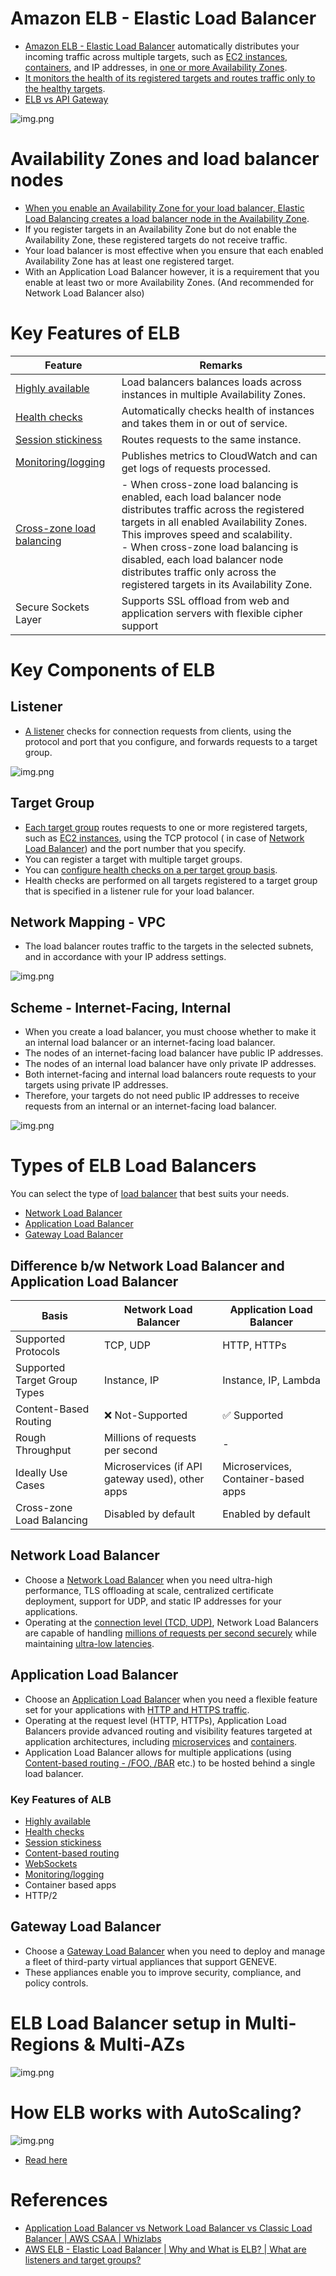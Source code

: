 
# Amazon ELB - Elastic Load Balancer
- [Amazon ELB - Elastic Load Balancer](https://docs.aws.amazon.com/elasticloadbalancing) automatically distributes your incoming traffic across multiple targets, such as [EC2 instances](../../4_ComputeServices/AmazonEC2), [containers](../../4_ComputeServices/AmazonECS), and IP addresses, in [one or more Availability Zones](../../AWS-Global-Architecture-Region-AZ.md). 
- [It monitors the health of its registered targets and routes traffic only to the healthy targets](https://aws.amazon.com/builders-library/implementing-health-checks/).
- [ELB vs API Gateway](../AmazonAPIGatewayVsELB.md)

![img.png](assests/AWS_Elastic_Load_Balancer.png)

# Availability Zones and load balancer nodes
- [When you enable an Availability Zone for your load balancer, Elastic Load Balancing creates a load balancer node in the Availability Zone](https://docs.aws.amazon.com/elasticloadbalancing/latest/userguide/how-elastic-load-balancing-works.html). 
- If you register targets in an Availability Zone but do not enable the Availability Zone, these registered targets do not receive traffic. 
- Your load balancer is most effective when you ensure that each enabled Availability Zone has at least one registered target.
- With an Application Load Balancer however, it is a requirement that you enable at least two or more Availability Zones. (And recommended for Network Load Balancer also)

# Key Features of ELB

| Feature                                                                                                                              | Remarks                                                                                                                                                                                                                                                                                                                                                   |
|--------------------------------------------------------------------------------------------------------------------------------------|-----------------------------------------------------------------------------------------------------------------------------------------------------------------------------------------------------------------------------------------------------------------------------------------------------------------------------------------------------------|
| [Highly available](../../../1_HLDDesignComponents/0_SystemGlossaries/HighAvailability.md)                                            | Load balancers balances loads across instances in multiple Availability Zones.                                                                                                                                                                                                                                                                            |
| [Health checks](https://docs.aws.amazon.com/elasticloadbalancing/latest/application/target-group-health-checks.html)                 | Automatically checks health of instances and takes them in or out of service.                                                                                                                                                                                                                                                                             |
| [Session stickiness](https://docs.aws.amazon.com/elasticloadbalancing/latest/application/sticky-sessions.html)                       | Routes requests to the same instance.                                                                                                                                                                                                                                                                                                                     |
| [Monitoring/logging](https://docs.aws.amazon.com/elasticloadbalancing/latest/application/load-balancer-monitoring.html)              | Publishes metrics to CloudWatch and can get logs of requests processed.                                                                                                                                                                                                                                                                                   |
| [Cross-zone load balancing](https://docs.aws.amazon.com/elasticloadbalancing/latest/userguide/how-elastic-load-balancing-works.html) | - When cross-zone load balancing is enabled, each load balancer node distributes traffic across the registered targets in all enabled Availability Zones. This improves speed and scalability.<br/>- When cross-zone load balancing is disabled, each load balancer node distributes traffic only across the registered targets in its Availability Zone. |
| Secure Sockets Layer                                                                                                                 | Supports SSL offload from web and application servers with flexible cipher support                                                                                                                                                                                                                                                                        |

# Key Components of ELB

## Listener
- [A listener](https://docs.aws.amazon.com/elasticloadbalancing/latest/network/load-balancer-listeners.html) checks for connection requests from clients, using the protocol and port that you configure, and forwards requests to a target group.

![img.png](assests/elb_listener_setup.png)

## Target Group
- [Each target group](https://docs.aws.amazon.com/elasticloadbalancing/latest/network/load-balancer-target-groups.html) routes requests to one or more registered targets, such as [EC2 instances](../../4_ComputeServices/AmazonEC2), using the TCP protocol ( in case of [Network Load Balancer](#network-load-balancer)) and the port number that you specify.
- You can register a target with multiple target groups.
- You can [configure health checks on a per target group basis](https://docs.aws.amazon.com/elasticloadbalancing/latest/application/target-group-health-checks.html).
- Health checks are performed on all targets registered to a target group that is specified in a listener rule for your load balancer.

## Network Mapping - VPC
- The load balancer routes traffic to the targets in the selected subnets, and in accordance with your IP address settings.

![img.png](assests/elb_network_mapping_setup.png)

## Scheme - Internet-Facing, Internal
- When you create a load balancer, you must choose whether to make it an internal load balancer or an internet-facing load balancer.
- The nodes of an internet-facing load balancer have public IP addresses.
- The nodes of an internal load balancer have only private IP addresses.
- Both internet-facing and internal load balancers route requests to your targets using private IP addresses. 
- Therefore, your targets do not need public IP addresses to receive requests from an internal or an internet-facing load balancer.

![img.png](assests/elb_scheme_setup.png)

# Types of ELB Load Balancers

You can select the type of [load balancer](../../../1_HLDDesignComponents/0_SystemGlossaries/LoadBalancer.md) that best suits your needs.
- [Network Load Balancer](#network-load-balancer)
- [Application Load Balancer](#application-load-balancer)
- [Gateway Load Balancer](#gateway-load-balancer)

## Difference b/w Network Load Balancer and Application Load Balancer

| Basis                        | Network Load Balancer                           | Application Load Balancer           |
|------------------------------|-------------------------------------------------|-------------------------------------|
| Supported Protocols          | TCP, UDP                                        | HTTP, HTTPs                         |
| Supported Target Group Types | Instance, IP                                    | Instance, IP, Lambda                |
| Content-Based Routing        | :x: Not-Supported                               | :white_check_mark: Supported        |
| Rough Throughput             | Millions of requests per second                 | -                                   |
| Ideally Use Cases            | Microservices (if API gateway used), other apps | Microservices, Container-based apps |
| Cross-zone Load Balancing    | Disabled by default                             | Enabled by default                  |

## Network Load Balancer
- Choose a [Network Load Balancer](https://docs.aws.amazon.com/elasticloadbalancing/latest/network/introduction.html) when you need ultra-high performance, TLS offloading at scale, centralized certificate deployment, support for UDP, and static IP addresses for your applications.
- Operating at the [connection level (TCD, UDP)](https://www.diffen.com/difference/TCP_vs_UDP), Network Load Balancers are capable of handling [millions of requests per second securely](../../../1_HLDDesignComponents/0_SystemGlossaries/LatencyThroughput.md) while maintaining [ultra-low latencies](../../../1_HLDDesignComponents/0_SystemGlossaries/LatencyThroughput.md).

## Application Load Balancer
- Choose an [Application Load Balancer](https://aws.amazon.com/elasticloadbalancing/application-load-balancer/) when you need a flexible feature set for your applications with [HTTP and HTTPS traffic](https://www.izooto.com/blog/understanding-http-https-protocols). 
- Operating at the request level (HTTP, HTTPs), Application Load Balancers provide advanced routing and visibility features targeted at application architectures, including [microservices](../../../1_HLDDesignComponents/1_MicroServicesSOA) and [containers](../../../1_HLDDesignComponents/0_SystemGlossaries/Scalability/ContainerOrchestrationService.md).
- Application Load Balancer allows for multiple applications (using [Content-based routing - /FOO, /BAR](https://aws.amazon.com/blogs/aws/new-advanced-request-routing-for-aws-application-load-balancers/) etc.) to be hosted behind a single load balancer.

### Key Features of ALB
- [Highly available](../../../1_HLDDesignComponents/0_SystemGlossaries/HighAvailability.md)
- [Health checks](https://aws.amazon.com/builders-library/implementing-health-checks/)
- [Session stickiness](https://docs.aws.amazon.com/elasticloadbalancing/latest/application/sticky-sessions.html)
- [Content-based routing](https://aws.amazon.com/blogs/aws/new-advanced-request-routing-for-aws-application-load-balancers/)
- [WebSockets](https://aws.amazon.com/blogs/compute/using-websockets-and-load-balancers-part-two/)
- [Monitoring/logging](https://docs.aws.amazon.com/elasticloadbalancing/latest/application/load-balancer-monitoring.html)
- Container based apps
- HTTP/2

## Gateway Load Balancer
- Choose a [Gateway Load Balancer](https://docs.aws.amazon.com/elasticloadbalancing/latest/gateway/introduction.html) when you need to deploy and manage a fleet of third-party virtual appliances that support GENEVE. 
- These appliances enable you to improve security, compliance, and policy controls.

# ELB Load Balancer setup in Multi-Regions & Multi-AZs

![img.png](../../0_AWSDesigns/DesignMultiRegionActiveActiveArchitectureOnAWS/AWS-Multi-Region-AZ-HA.drawio.png)

# How ELB works with AutoScaling?

![img.png](../../4_ComputeServices/AmazonEC2/AutoScalingGroup/assets/Auto-Scaling-ELB.png)

- [Read here](../../4_ComputeServices/AmazonEC2/AutoScalingGroup/README.md)

# References
- [Application Load Balancer vs Network Load Balancer vs Classic Load Balancer | AWS CSAA | Whizlabs](https://www.youtube.com/watch?v=WqJDac1H81I)
- [AWS ELB - Elastic Load Balancer | Why and What is ELB? | What are listeners and target groups?](https://www.youtube.com/watch?v=fMgA3rE0aPY)